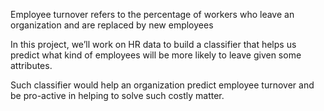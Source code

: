 Employee turnover refers to the percentage of workers who leave an organization and are replaced by new employees

In this project, we’ll work on HR data to build a classifier that helps us predict what kind of employees will be more likely to leave given some attributes. 

Such classifier would help an organization predict employee turnover and be pro-active in helping to solve such costly matter.
